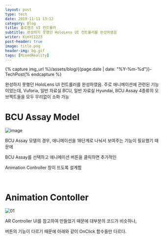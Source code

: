 ```yaml
---
layout: post
type: tech
date: 2019-11-11 13:12
category: Blog
title: 홀로렌즈 UI 컨트롤러
subtitle: 완성하지 못했던 HoloLens UI 컨트롤러를 완성하였음
writer: KimYC1223
post-header: true
image: title.png
header-img: bg.gif
tags: [MixedReality]
---
```


{% capture img_url %}/assets/blog/{{page.date | date: "%Y-%m-%d"}}-TechPost{% endcapture %}

완성하지 못했던 HoloLens UI 컨트롤러를 완성하였음. 주로 애니메이션에 관련된 기능이었는데, Vuforia, 일반 자료실 BCU, 일반 자료실 Hyundai, BCU Assay 4종류의 오브젝트들을 모두 무리없이 소화 가능

# BCU Assay Model

![image](https://user-images.githubusercontent.com/40852277/68570821-dd2bbc00-04a4-11ea-868c-a44acd708b82.png)

BCU Assay 모델의 경우, 애니메이션을 18단계로 나눠서 보여주는 기능이 필요했기 때문에

BCU Assay를 선택하고 애니메이션 버튼을 클릭하면 추가적인

Animation Controller 창이 뜨도록 설계함

<br>

# Animation Contoller

![01](https://user-images.githubusercontent.com/40852277/68570909-09dfd380-04a5-11ea-8316-a649b67976d3.png)

AR Controller UI를 참고하여 만들었기 때문에 대부분의 코드가 비슷하나,

버튼의 기능이 다르기 때문에 아래와 같이 OnClick 함수들만 다르다.
